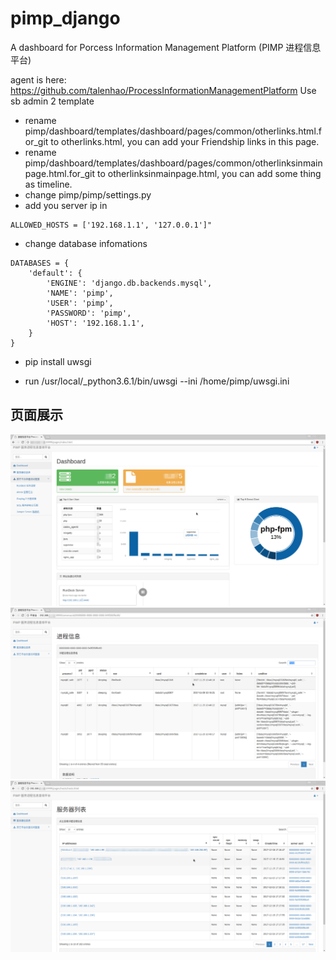 # pimp_django
A dashboard for Porcess Information Management Platform (PIMP 进程信息平台)

agent is here:
   https://github.com/talenhao/ProcessInformationManagementPlatform
Use sb admin 2 template

 * rename pimp/dashboard/templates/dashboard/pages/common/otherlinks.html.for_git to otherlinks.html, you can add your Friendship links in this page.
 * rename pimp/dashboard/templates/dashboard/pages/common/otherlinksinmainpage.html.for_git to otherlinksinmainpage.html, you can add some thing as timeline.
 * change pimp/pimp/settings.py
  * add you server ip in 
```
ALLOWED_HOSTS = ['192.168.1.1', '127.0.0.1']"
```
  * change database infomations
```
DATABASES = {
    'default': {
        'ENGINE': 'django.db.backends.mysql',
        'NAME': 'pimp',
        'USER': 'pimp',
        'PASSWORD': 'pimp',
        'HOST': '192.168.1.1',
    }
}
```
 * pip install uwsgi

 * run /usr/local/_python3.6.1/bin/uwsgi --ini /home/pimp/uwsgi.ini


## 页面展示
![image](https://github.com/talenhao/pimp_django/blob/master/imgs/pimp-3.png?raw=true)
![image](https://github.com/talenhao/pimp_django/blob/master/imgs/pimp-2.png?raw=true)
![image](https://github.com/talenhao/pimp_django/blob/master/imgs/pimp-1.png?raw=true)
